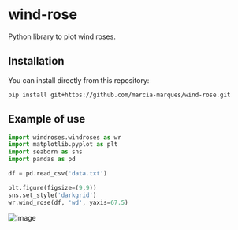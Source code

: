 # wind-rose

Python library to plot wind roses.

## Installation

You can install directly from this repository:

```
pip install git+https://github.com/marcia-marques/wind-rose.git
```

## Example of use

```python
import windroses.windroses as wr
import matplotlib.pyplot as plt
import seaborn as sns
import pandas as pd

df = pd.read_csv('data.txt')

plt.figure(figsize=(9,9))
sns.set_style('darkgrid')
wr.wind_rose(df, 'wd', yaxis=67.5)
```
![image](https://user-images.githubusercontent.com/75334161/128109752-82a96fd0-0380-42c8-8542-c301ba34e4a5.png)
